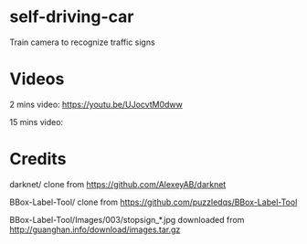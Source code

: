 # self-driving-car
Train camera to recognize traffic signs

# Videos
2 mins video: https://youtu.be/UJocvtM0dww

15 mins video: 

# Credits

darknet/ clone from https://github.com/AlexeyAB/darknet

BBox-Label-Tool/ clone from https://github.com/puzzledqs/BBox-Label-Tool

BBox-Label-Tool/Images/003/stopsign_*.jpg downloaded from http://guanghan.info/download/images.tar.gz










